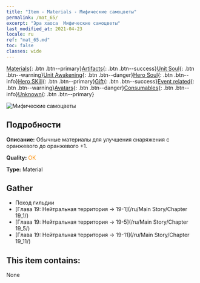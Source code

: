 ```yaml
---
title: "Item - Materials - Мифические самоцветы"
permalink: /mat_65/
excerpt: "Эра хаоса  Мифические самоцветы"
last_modified_at: 2021-04-23
locale: ru
ref: "mat_65.md"
toc: false
classes: wide
---
```

 [Materials](/ItemsRU/){: .btn .btn--primary}[Artifacts](/ItemsRU/Artifacts/){: .btn .btn--success}[Unit Soul](/ItemsRU/UnitSoul/){: .btn .btn--warning}[Unit Awakening](/ItemsRU/UnitAwakening/){: .btn .btn--danger}[Hero Soul](/ItemsRU/HeroSoul/){: .btn .btn--info}[Hero SKill](/ItemsRU/HeroSkill/){: .btn .btn--primary}[Gift](/ItemsRU/Gift/){: .btn .btn--success}[Event related](/ItemsRU/Events/){: .btn .btn--warning}[Avatars](/ItemsRU/Avatars/){: .btn .btn--danger}[Consumables](/ItemsRU/Consumables/){: .btn .btn--info}[Unknown](/ItemsRU/Unknown/){: .btn .btn--primary}

 ![Мифические самоцветы](/images/t/i_cailiao_baoshi3.png)

## Подробности
 **Описание:** Обычные материалы для улучшения снаряжения c оранжевого до оранжевого +1.

 **Quality:** <span style="color: #FF8C00">OK</span>

 **Type:** Material

## Gather

*    Поход гильдии 
*    [Глава 19: Нейтральная территория -> 19-1](/ru/Main Story/Chapter 19_1/) 
*    [Глава 19: Нейтральная территория -> 19-5](/ru/Main Story/Chapter 19_5/) 
*    [Глава 19: Нейтральная территория -> 19-11](/ru/Main Story/Chapter 19_11/) 

## This item contains:

  None

